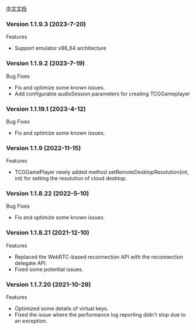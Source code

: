 [中文文档](历史版本.md)
### Version 1.1.9.3 (2023-7-20)
Features
- Support emulator x86_64 architecture

### Version 1.1.9.2 (2023-7-19)
Bug Fixes
- Fix and optimize some known issues.
- Add configurable audioSession parameters for creating TCGGameplayer
### Version 1.1.19.1 (2023-4-12)
Bug Fixes
- Fix and optimize some known issues.

### Version 1.1.9 (2022-11-15)
Features
- TCGGamePlayer newly added method setRemoteDesktopResolution(int, int) for setting the resolution of cloud desktop.

### Version 1.1.8.22 (2022-5-10)
Bug Fixes
- Fix and optimize some known issues.

### Version 1.1.8.21 (2021-12-10)
Features
- Replaced the WebRTC-based reconnection API with the reconnection delegate API.
- Fixed some potential issues.

### Version 1.1.7.20 (2021-10-29)
Features
- Optimized some details of virtual keys.
- Fixed the issue where the performance log reporting didn't stop due to an exception.

